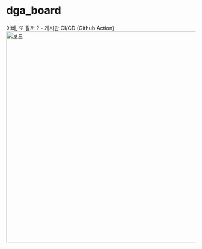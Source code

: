 # dga_board
아빠, 또 갈까 ? - 게시판 CI/CD (Github Action)
<img width="560" alt="보드" src="https://github.com/DGA-PROJECT/dga-board/assets/73528043/9fdae227-82a5-43b8-b9c2-c3b9c89881e0">
